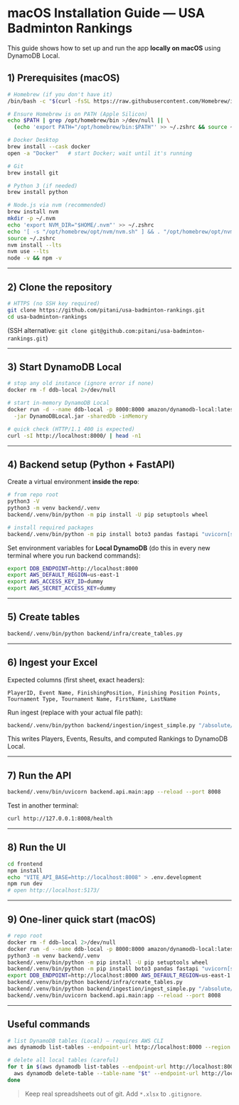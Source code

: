 # macOS Installation Guide — USA Badminton Rankings

This guide shows how to set up and run the app **locally on macOS** using DynamoDB Local.


## 1) Prerequisites (macOS)

```bash
# Homebrew (if you don't have it)
/bin/bash -c "$(curl -fsSL https://raw.githubusercontent.com/Homebrew/install/HEAD/install.sh)"

# Ensure Homebrew is on PATH (Apple Silicon)
echo $PATH | grep /opt/homebrew/bin >/dev/null || \
  (echo 'export PATH="/opt/homebrew/bin:$PATH"' >> ~/.zshrc && source ~/.zshrc)

# Docker Desktop
brew install --cask docker
open -a "Docker"   # start Docker; wait until it's running

# Git
brew install git

# Python 3 (if needed)
brew install python

# Node.js via nvm (recommended)
brew install nvm
mkdir -p ~/.nvm
echo 'export NVM_DIR="$HOME/.nvm"' >> ~/.zshrc
echo '[ -s "/opt/homebrew/opt/nvm/nvm.sh" ] && . "/opt/homebrew/opt/nvm/nvm.sh"' >> ~/.zshrc
source ~/.zshrc
nvm install --lts
nvm use --lts
node -v && npm -v
```


---

## 2) Clone the repository

```bash
# HTTPS (no SSH key required)
git clone https://github.com/pitani/usa-badminton-rankings.git
cd usa-badminton-rankings
```

(SSH alternative: `git clone git@github.com:pitani/usa-badminton-rankings.git`)

---

## 3) Start DynamoDB Local

```bash
# stop any old instance (ignore error if none)
docker rm -f ddb-local 2>/dev/null

# start in-memory DynamoDB Local
docker run -d --name ddb-local -p 8000:8000 amazon/dynamodb-local:latest \
  -jar DynamoDBLocal.jar -sharedDb -inMemory

# quick check (HTTP/1.1 400 is expected)
curl -sI http://localhost:8000/ | head -n1
```

---

## 4) Backend setup (Python + FastAPI)

Create a virtual environment **inside the repo**:

```bash
# from repo root
python3 -V
python3 -m venv backend/.venv
backend/.venv/bin/python -m pip install -U pip setuptools wheel

# install required packages
backend/.venv/bin/python -m pip install boto3 pandas fastapi "uvicorn[standard]" openpyxl
```

Set environment variables for **Local DynamoDB** (do this in every new terminal where you run backend commands):

```bash
export DDB_ENDPOINT=http://localhost:8000
export AWS_DEFAULT_REGION=us-east-1
export AWS_ACCESS_KEY_ID=dummy
export AWS_SECRET_ACCESS_KEY=dummy
```

---

## 5) Create tables

```bash
backend/.venv/bin/python backend/infra/create_tables.py
```

---

## 6) Ingest your Excel

Expected columns (first sheet, exact headers):
```
PlayerID, Event Name, FinishingPosition, Finishing Position Points, Tournament Type, Tournament Name, FirstName, LastName
```

Run ingest (replace with your actual file path):
```bash
backend/.venv/bin/python backend/ingestion/ingest_simple.py "/absolute/path/YourFile.xlsx"
```

This writes Players, Events, Results, and computed Rankings to DynamoDB Local.

---

## 7) Run the API

```bash
backend/.venv/bin/uvicorn backend.api.main:app --reload --port 8008
```

Test in another terminal:
```bash
curl http://127.0.0.1:8008/health
```

---

## 8) Run the UI

```bash
cd frontend
npm install
echo "VITE_API_BASE=http://localhost:8008" > .env.development
npm run dev
# open http://localhost:5173/
```

---

## 9) One-liner quick start (macOS)

```bash
# repo root
docker rm -f ddb-local 2>/dev/null
docker run -d --name ddb-local -p 8000:8000 amazon/dynamodb-local:latest -jar DynamoDBLocal.jar -sharedDb -inMemory
python3 -m venv backend/.venv
backend/.venv/bin/python -m pip install -U pip setuptools wheel
backend/.venv/bin/python -m pip install boto3 pandas fastapi "uvicorn[standard]" openpyxl
export DDB_ENDPOINT=http://localhost:8000 AWS_DEFAULT_REGION=us-east-1 AWS_ACCESS_KEY_ID=dummy AWS_SECRET_ACCESS_KEY=dummy
backend/.venv/bin/python backend/infra/create_tables.py
backend/.venv/bin/python backend/ingestion/ingest_simple.py "/absolute/path/YourFile.xlsx"
backend/.venv/bin/uvicorn backend.api.main:app --reload --port 8008
```

---


## Useful commands

```bash
# list DynamoDB tables (Local) — requires AWS CLI
aws dynamodb list-tables --endpoint-url http://localhost:8000 --region us-east-1

# delete all local tables (careful)
for t in $(aws dynamodb list-tables --endpoint-url http://localhost:8000 --query 'TableNames[]' --output text); do
  aws dynamodb delete-table --table-name "$t" --endpoint-url http://localhost:8000
done
```

> Keep real spreadsheets out of git. Add `*.xlsx` to `.gitignore`.
